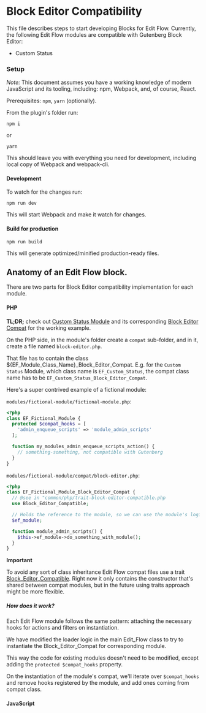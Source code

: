 # Block Editor Compatibility

This file describes steps to start developing Blocks for Edit Flow.
Currently, the following Edit Flow modules are compatible with Gutenberg Block Editor:

* Custom Status

### Setup

*Note:* This document assumes you have a working knowledge of modern JavaScript and its tooling, including: npm, Webpack, and, of course, React.

Prerequisites: `npm`, `yarn` (optionally).

From the plugin's folder run:

```
npm i
```

or

```
yarn
```

This should leave you with everything you need for development, including local copy of Webpack and webpack-cli.

#### Development

To watch for the changes run:

```npm run dev```

This will start Webpack and make it watch for changes.

#### Build for production

```npm run build```

This will generate optimized/minified production-ready files.


## Anatomy of an Edit Flow block.

There are two parts for Block Editor compatibility implementation for each module.

#### PHP

**TL;DR;** check out
[Custom Status Module](modules/custom-status/custom-status.php) and its corresponding [Block Editor Compat](modules/custom-status/compat/block-editor.php) for the working example.

On the PHP side, in the module's folder create a `compat` sub-folder, and in it, create a file named `block-editor.php`.

That file has to contain the class ${EF_Module_Class_Name}_Block_Editor_Compat.
E.g. for the `Custom Status` Module, which class name is `EF_Custom_Status`, the compat class name has to be `EF_Custom_Status_Block_Editor_Compat`.


Here's a super contrived example of a fictional module:

`modules/fictional-module/fictional-module.php`:

```php
<?php
class EF_Fictional_Module {
  protected $compat_hooks = [
    'admin_enqueue_scripts' => 'module_admin_scripts'
  ];

  function my_modules_admin_enqueue_scripts_action() {
    // something-something, not compatible with Gutenberg
  }
}
```

`modules/fictional-module/compat/block-editor.php`:

```php
<?php
class EF_Fictional_Module_Block_Editor_Compat {
  // @see in "common/php/trait-block-editor-compatible.php
  use Block_Editor_Compatible;

  // Holds the reference to the module, so we can use the module's logic
  $ef_module;

  function module_admin_scripts() {
    $this->ef_module->do_something_with_module();
  }
}
```

**Important**

To avoid any sort of class inheritance Edit Flow compat files use a trait [Block_Editor_Compatible](common/php/trait-block-editor-compatible.php). Right now it only contains the constructor that's shared between compat modules, but in the future using traits approach might be more flexible.

##### How does it work?

Each Edit Flow module follows the same pattern: attaching the necessary hooks for actions and filters on instantiation.

We have modified the loader logic in the main Edit_Flow class to try to instantiate the Block_Editor_Compat for corresponding module.

This way the code for existing modules doesn't need to be modified, except adding the `protected $compat_hooks` property.

On the instantiation of the module's compat, we'll iterate over `$compat_hooks` and remove hooks registered by the module, and add ones coming from compat class.

#### JavaScript